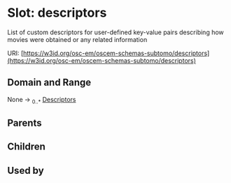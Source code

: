 
# Slot: descriptors

List of custom descriptors for user-defined key-value pairs describing how movies were obtained or any related information

URI: [https://w3id.org/osc-em/oscem-schemas-subtomo/descriptors](https://w3id.org/osc-em/oscem-schemas-subtomo/descriptors)


## Domain and Range

None &#8594;  <sub>0..\*</sub> [Descriptors](Descriptors.md)

## Parents


## Children


## Used by

